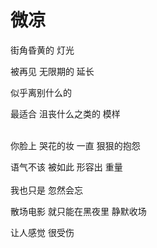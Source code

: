 # 微凉

街角昏黄的 灯光

被再见 无限期的 延长

似乎离别什么的

最适合 沮丧什么之类的 模样
<br>
<br>

你脸上 哭花的妆 一直 狠狠的抱怨

语气不该 被如此 形容出 重量
<br>
<br>
我也只是 忽然会忘

散场电影 就只能在黑夜里 静默收场

让人感觉 很受伤
